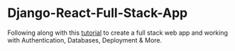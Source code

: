 # Django-React-Full-Stack-App
Following along with this [tutorial](https://www.youtube.com/watch?v=c-QsfbznSXI) to create a full stack web app and working with Authentication, Databases, Deployment &amp; More.
